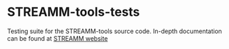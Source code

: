 STREAMM-tools-tests
=========================

Testing suite for the STREAMM-tools source code. In-depth documentation can be found at [STREAMM website](http://streamm.nrel.gov/)
